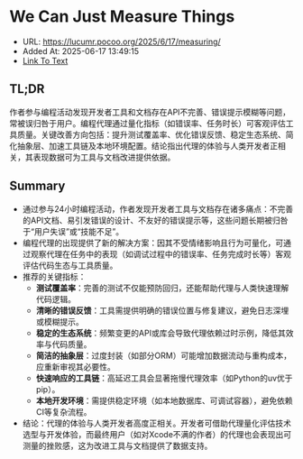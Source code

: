 # We Can Just Measure Things
- URL: https://lucumr.pocoo.org/2025/6/17/measuring/
- Added At: 2025-06-17 13:49:15
- [Link To Text](2025-06-17-we-can-just-measure-things_raw.md)

## TL;DR


作者参与编程活动发现开发者工具和文档存在API不完善、错误提示模糊等问题，常被误归咎于用户。编程代理通过量化指标（如错误率、任务时长）可客观评估工具质量。关键改善方向包括：提升测试覆盖率、优化错误反馈、稳定生态系统、简化抽象层、加速工具链及本地环境配置。结论指出代理的体验与人类开发者正相关，其表现数据可为工具与文档改进提供依据。

## Summary


- 通过参与24小时编程活动，作者发现开发者工具与文档存在诸多痛点：不完善的API文档、易引发错误的设计、不友好的错误提示等，这些问题长期被归咎于“用户失误”或“技能不足”。  
- 编程代理的出现提供了新的解决方案：因其不受情绪影响且行为可量化，可通过观察代理在任务中的表现（如调试过程中的错误率、任务完成时长等）客观评估代码生态与工具质量。  
- 推荐的关键指标：  
  * **测试覆盖率**：完善的测试不仅能预防回归，还能帮助代理与人类快速理解代码逻辑。  
  * **清晰的错误反馈**：工具需提供明确的错误位置与修复建议，避免日志深埋或模糊提示。  
  * **稳定的生态系统**：频繁变更的API或库会导致代理依赖过时示例，降低其效率与代码质量。  
  * **简洁的抽象层**：过度封装（如部分ORM）可能增加数据流动与重构成本，应重新审视其必要性。  
  * **快速响应的工具链**：高延迟工具会显著拖慢代理效率（如Python的uv优于pip）。  
  * **本地开发环境**：需提供稳定环境（如本地数据库、可调试容器），避免依赖CI等复杂流程。  
- 结论：代理的体验与人类开发者高度正相关。开发者可借助代理量化评估技术选型与开发体验，而最终用户（如对Xcode不满的作者）的代理也会表现出可测量的挫败感，这为改进工具与文档提供了数据支持。
